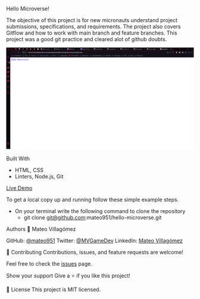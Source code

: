Hello Microverse!

The objective of this project is for new micronauts understand project submissions, specifications, and requirements. The project also covers Gitflow and how to work with main branch and feature branches. This project was a good git practice and cleared alot of github doubts. 

![Alt text](/project-sh-1.png?raw=true)

Built With
- HTML, CSS
- Linters, Node.js, Git

[Live Demo](https://mateo951.github.io/hello-microverse/)

To get a local copy up and running follow these simple example steps.
- On your terminal write the following command to clone the repository
    - git clone git@github.com:mateo951/hello-microverse.git

Authors
👤 Mateo Villagómez

GitHub: [@mateo951](https://github.com/mateo951)
Twitter: [@MVGameDev](https://twitter.com/MVGameDev)
LinkedIn: [Mateo Villagómez](www.linkedin.com/in/mateo-villagómez)

🤝 Contributing
Contributions, issues, and feature requests are welcome!

Feel free to check the [issues](https://github.com/mateo951/hello-microverse/issues) page.


Show your support
Give a ⭐️ if you like this project!

📝 License
This project is MIT licensed.